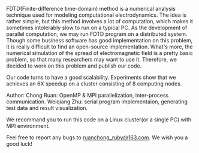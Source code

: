 FDTD(Finite-difference time-domain) method is a numerical analysis technique used for modeling computational electrodynamics.  The idea is rather simple, but this method involves a lot of computation, which makes it sometimes intolerably slow to run on a typical PC.  As the development of parallel computation, we may run FDTD program on a distributed system.  Though some business software has good implementation on this problem, it is really difficult to find an open-source implementation.  What's more, the numerical simulation of the spread of electromagnetic field is a pretty basic problem, so that many researchers may want to use it.  Therefore, we decided to work on this problem and publish our code.

Our code turns to have a good scalability.  Experiments show that we achieves an 6X speedup on a cluster consisting of 8 computing nodes.

Author: 
Chong Ruan: OpenMP & MPI parallelization, inter-process communication.
Weiqiang Zhu: serial program implementaion, generating test data and result visualization.

We recommand you to run this code on a Linux cluster(or a single PC) with MPI environment.

Feel free to report any bugs to ruanchong_ruby@163.com.  We wish you a good luck!
